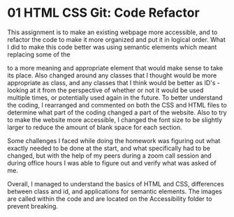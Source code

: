 # 01 HTML CSS Git: Code Refactor

This assignment is to make an existing webpage more accessible, and to refactor the code to make it more organized and put it in logical order. 
What I did to make this code better was using semantic elements which meant replacing some of the <div> to a more meaning and appropriate element that would make sense to take its place. Also changed around any classes that I thought would be more appropriate as class, and any classes that I think would be better as ID's - looking at it from the perspective of whether or not it would be used multiple times, or potentially used again in the future. To better understand the coding, I rearranged and commented on both the CSS and HTML files to determine what part of the coding changed a part of the website. Also to try to make the website more accessible, I changed the font size to be slightly larger to reduce the amount of blank space for each section. 

Some challenges I faced while doing the homework was figuring out what exactly needed to be done at the start, and what specifically had to be changed, but with the help of my peers during a zoom call session and during office hours I was able to figure out and verify what was asked of me. 

Overall, I managed to understand the basics of HTML and CSS, differences between class and id, and applications for semantic elements. 
The images are called within the code and are located on the Accessibility folder to prevent breaking. 
